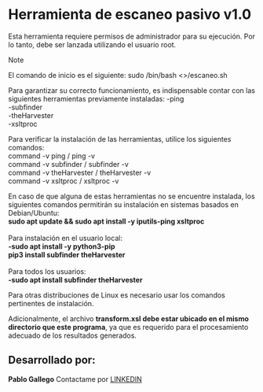 # Herramienta de escaneo pasivo v1.0
Esta herramienta requiere permisos de administrador para su ejecución. 
Por lo tanto, debe ser lanzada utilizando el usuario root. 

> [!NOTE]
> El comando de inicio es el siguiente:
> sudo /bin/bash <<RUTA>>/escaneo.sh

Para garantizar su correcto funcionamiento, es indispensable contar con 
las siguientes herramientas previamente instaladas:
-ping <br>
-subfinder <br>
-theHarvester <br>
-xsltproc <br>

Para verificar la instalación de las herramientas, utilice los siguientes comandos: <br>
command -v ping / ping -v <br>
command -v subfinder / subfinder -v <br>
command -v theHarvester / theHarvester -v <br>
command -v xsltproc / xsltproc -v <br>

En caso de que alguna de estas herramientas no se encuentre instalada, 
los siguientes comandos permitirán su instalación en sistemas basados en Debian/Ubuntu: <br>
**sudo apt update && sudo apt install -y iputils-ping xsltproc** <br><br>
Para instalación en el usuario local: <br>
    **-sudo apt install -y python3-pip** <br>
    **pip3 install subfinder theHarvester** <br><br>
Para todos los usuarios: <br>
    **-sudo apt install subfinder theHarvester** <br>

Para otras distribuciones de Linux es necesario usar los comandos pertinentes de instalación. <br>

Adicionalmente, el archivo **transform.xsl debe estar ubicado en el mismo directorio que este programa**, 
ya que es requerido para el procesamiento adecuado de los resultados generados. <br>

## Desarrollado por:
**Pablo Gallego**
Contactame por [LINKEDIN](https://www.linkedin.com/in/pablogallegomartinez/)
